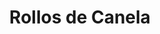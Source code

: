 ---
layout: ./src/layouts/MarkdownRecipeLayout.astro
title: "Rollos de Canela"
description: "El rollo de canela, es un tipo de pan dulce creado en la década de 1920 en Suecia y Dinamarca. Suelen llevar glaseado."
prepTime: "35 min"
cookTime: "25 min"
servings: 12
difficulty: "Intermedio" # Fácil, Intermedio, Difícil
tags: ["Canela", "Masas", "Glaseado"]
image: "rollo_canela.jpg" # Nombre del archivo en src/assets/
ingredients:
  "Masa":
    - "20 gr de levadura seca granulada"
    - "250 ml de leche"
    - "1 kg de harina"
    - "110 gr de azúcar"
    - "6 gr de sal"
    - "2 huevos"
    - "85 gr de mantequilla"
  "Relleno":
    - "230 gr de azúcar morena"
    - "10 gr de canela en polvo"
    - "56 gr de mantequilla"
  "Glaseado":
    - "56 gr de mantequilla"
    - "113 gr de queso crema"
    - "250 gr de azúcar impalpable"
    - "4 gr de esencia de vainilla"
    - "2 gr de sal"
steps:
  "Preparación de la Masa":
    - "Disolver la levadura seca granulada en la leche tibia con una cucharadita de azúcar y dejar reposar 10 minutos hasta que espume."
    - "En un bol grande, mezclar la harina, el azúcar y la sal."
    - "Añadir los huevos, la mantequilla blanda y la mezcla de levadura."
    - "Amasar hasta obtener una masa suave y elástica (aprox. 10–15 minutos)."
    - "Formar una bola, cubrir con un paño y dejar reposar en un lugar cálido por 1–2 horas, hasta que doble su tamaño."
    - "Desgasificar la masa y estirarla en forma de rectángulo sobre una superficie enharinada."

  "Preparación del Relleno":
    - "Mezclar el azúcar morena con la canela en polvo."
    - "Untar la mantequilla blanda sobre la masa estirada."
    - "Espolvorear la mezcla de azúcar y canela de manera uniforme."
    - "Enrollar la masa desde el lado más largo formando un cilindro."
    - "Cortar en rodajas de 3–4 cm de grosor y colocarlas en una bandeja engrasada o con papel manteca."
    - "Cubrir y dejar reposar nuevamente 30–45 minutos hasta que vuelvan a crecer."
    - "Hornear a 180 °C durante 20–25 minutos hasta que estén dorados."

  "Preparación del Glaseado":
    - "Batir el queso crema con la mantequilla hasta obtener una mezcla suave."
    - "Añadir el azúcar impalpable poco a poco y continuar batiendo."
    - "Incorporar la esencia de vainilla y la sal."
    - "Mezclar hasta que el glaseado quede cremoso y sin grumos."
    - "Untar los rollos aún tibios con el glaseado para que se funda ligeramente."

notes:
    - "Deja reposar la masa en un lugar cálido para asegurar un buen levado."  
    - "Usa hilo dental sin sabor para cortar los rollos y que no se deformen."  
    - "Glasea los rollos cuando estén tibios para lograr un acabado brillante y suave."  
notesType: "tip" # tip, warning, info
---